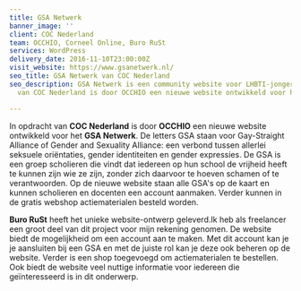 ```yaml
---
title: GSA Netwerk
banner_image: ''
client: COC Nederland
team: OCCHIO, Corneel Online, Buro RuSt
services: WordPress
delivery_date: 2016-11-10T23:00:00Z
visit_website: https://www.gsanetwerk.nl/
seo_title: GSA Netwerk van COC Nederland
seo_description: GSA Netwerk is een community website voor LHBTI-jongeren. In opdracht
  van COC Nederland is door OCCHIO een nieuwe website ontwikkeld voor het GSA Netwerk.

---
```

In opdracht van **COC Nederland** is door **OCCHIO** een nieuwe website ontwikkeld voor het **GSA Netwerk**. De letters GSA staan voor Gay-Straight Alliance of Gender and Sexuality Alliance: een verbond tussen allerlei seksuele oriëntaties, gender identiteiten en gender expressies. De GSA is een groep scholieren die vindt dat iedereen op hun school de vrijheid heeft te kunnen zijn wie ze zijn, zonder zich daarvoor te hoeven schamen of te verantwoorden. Op de nieuwe website staan alle GSA's op de kaart en kunnen scholieren en docenten een account aanmaken. Verder kunnen in de gratis webshop actiematerialen besteld worden. 

**Buro RuSt** heeft het unieke website-ontwerp geleverd.Ik heb als freelancer een groot deel van dit project voor mijn rekening genomen. De website biedt de mogelijkheid om een account aan te maken. Met dit account kan je je aansluiten bij een GSA en met de juiste rol kan je deze ook beheren op de website. Verder is een shop toegevoegd om actiematerialen te bestellen. Ook biedt de website veel nuttige informatie voor iedereen die geïnteresseerd is in dit onderwerp.